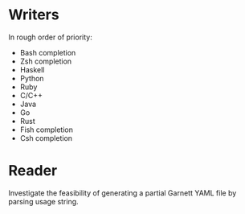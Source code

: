 
Writers
=======
In rough order of priority:

- Bash completion
- Zsh completion
- Haskell
- Python
- Ruby
- C/C++
- Java
- Go
- Rust
- Fish completion
- Csh completion

Reader
======

Investigate the feasibility of generating a partial Garnett YAML file by
parsing usage string.

